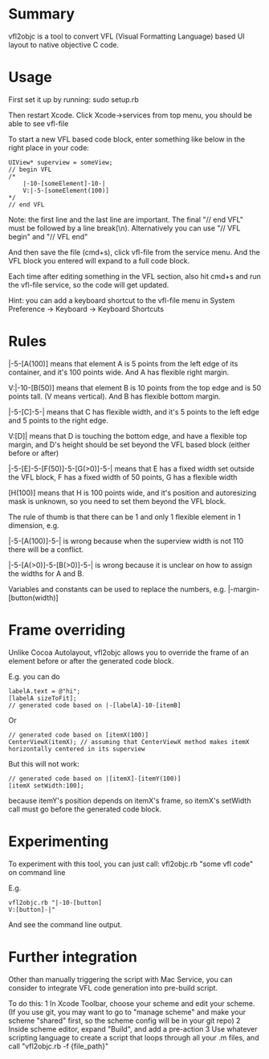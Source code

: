 Summary
=======

vfl2objc is a tool to convert VFL (Visual Formatting Language) based UI layout to native objective C code.


Usage
=====

First set it up by running:
    sudo setup.rb

Then restart Xcode. Click Xcode->services from top menu, you should be able to see vfl-file

To start a new VFL based code block, enter something like below in the right place in your code:

    UIView* superview = someView;
    // begin VFL
    /*
        |-10-[someElement]-10-|
        V:|-5-[someElement(100)]
    */
    // end VFL

Note: the first line and the last line are important. The final "// end VFL" must be followed by a line break(\n). Alternatively you can use "// VFL begin" and "// VFL end"

And then save the file (cmd+s), click vfl-file from the service menu. And the VFL block you entered will expand to a full code block.

Each time after editing something in the VFL section, also hit cmd+s and run the vfl-file service, so the code will get updated.

Hint: you can add a keyboard shortcut to the vfl-file menu in System Preference -> Keyboard -> Keyboard Shortcuts

Rules
=====

|-5-[A(100)] means that element A is 5 points from the left edge of its container, and it's 100 points wide. And A has flexible right margin.

V:|-10-[B(50)] means that element B is 10 points from the top edge and is 50 points tall. (V means vertical). And B has flexible bottom margin.

|-5-[C]-5-| means that C has flexible width, and it's 5 points to the left edge and 5 points to the right edge.

V:[D]| means that D is touching the bottom edge, and have a flexible top margin, and D's height should be set beyond the VFL based block (either before or after)

|-5-[E]-5-[F(50)]-5-[G(>0)]-5-| means that E has a fixed width set outside the VFL block, F has a fixed width of 50 points, G has a flexible width

[H(100)] means that H is 100 points wide, and it's position and autoresizing mask is unknown, so you need to set them beyond the VFL block.


The rule of thumb is that there can be 1 and only 1 flexible element in 1 dimension, e.g.

|-5-[A(100)]-5-| is wrong because when the superview width is not 110 there will be a conflict.

|-5-[A(>0)]-5-[B(>0)]-5-| is wrong because it is unclear on how to assign the widths for A and B.


Variables and constants can be used to replace the numbers, e.g. |-margin-[button(width)]


Frame overriding
================

Unlike Cocoa Autolayout, vfl2objc allows you to override the frame of an element before or after the generated code block.

E.g. you can do

    labelA.text = @"hi";
    [labelA sizeToFit];
    // generated code based on |-[labelA]-10-[itemB] 

Or

    // generated code based on [itemX(100)]
    CenterViewX(itemX); // assuming that CenterViewX method makes itemX horizontally centered in its superview

But this will not work:

    // generated code based on |[itemX]-[itemY(100)]
    [itemX setWidth:100];

because itemY's position depends on itemX's frame, so itemX's setWidth call must go before the generated code block.


Experimenting
=============

To experiment with this tool, you can just call: vfl2objc.rb "some vfl code" on command line

E.g.

    vfl2objc.rb "|-10-[button]
    V:[button]-|"

And see the command line output.


Further integration
===================

Other than manually triggering the script with Mac Service, you can consider to integrate VFL code generation into pre-build script.

To do this:
1 In Xcode Toolbar, choose your scheme and edit your scheme. (If you use git, you may want to go to "manage scheme" and make your scheme "shared" first, so the scheme config will be in your git repo)
2 Inside scheme editor, expand "Build", and add a pre-action
3 Use whatever scripting language to create a script that loops through all your .m files, and call "vfl2objc.rb -f {file_path}"
